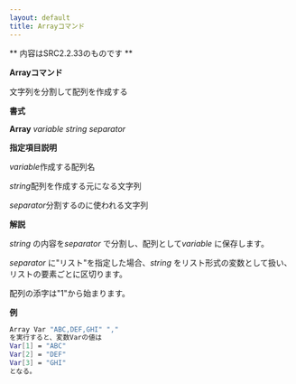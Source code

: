 ```yaml
---
layout: default
title: Arrayコマンド
---
```

** 内容はSRC2.2.33のものです **

**Arrayコマンド**

文字列を分割して配列を作成する

**書式**

**Array** *variable string separator*

**指定項目説明**

*variable*作成する配列名

*string*配列を作成する元になる文字列

*separator*分割するのに使われる文字列

**解説**

*string* の内容を*separator* で分割し、配列として*variable* に保存します。

*separator* に"リスト"を指定した場合、*string* をリスト形式の変数として扱い、リストの要素ごとに区切ります。

配列の添字は"1"から始まります。

**例**
```sh
Array Var "ABC,DEF,GHI" ","
を実行すると、変数Varの値は
Var[1] = "ABC"
Var[2] = "DEF"
Var[3] = "GHI"
となる。
```

